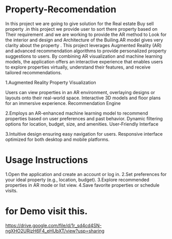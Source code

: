 # Property-Recomendation
In this project we are going to give solution for the Real estate  Buy sell property .in this project we provide user to sort there property based on Their requirement .and we are working to provide the AR method to Look for the interior and design and Architecture of the Builing.AR model gives very clarity about the property .
This project leverages Augmented Reality (AR) and advanced recommendation algorithms to provide personalized property suggestions to users. By combining AR visualization and machine learning models, the application offers an interactive experience that enables users to explore properties virtually, understand their features, and receive tailored recommendations.

1.Augmented Reality Property Visualization

Users can view properties in an AR environment, overlaying designs or layouts onto their real-world space.
Interactive 3D models and floor plans for an immersive experience.
Recommendation Engine

2.Employs an AR-enhanced machine learning model to recommend properties based on user preferences and past behavior.
Dynamic filtering options for location, budget, size, and amenities.
User-Friendly Interface

3.Intuitive design ensuring easy navigation for users.
Responsive interface optimized for both desktop and mobile platforms.

# Usage Instructions
1.Open the application and create an account or log in.
2.Set preferences for your ideal property (e.g., location, budget).
3.Explore recommended properties in AR mode or list view.
4.Save favorite properties or schedule visits.
# for Demo visit this.
https://drive.google.com/file/d/1r_sd4cd4SN-ngXHO2URjzH6F4_eHUbXT/view?usp=sharing
